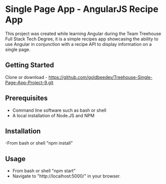 # Single Page App - AngularJS Recipe App
This project was created while learning Angular during the Team Treehouse Full Stack Tech Degree, it is a simple recipes app showcasing the ability to use Angular in conjunction with a recipe API to display information on a single page.

## Getting Started
Clone or download - https://github.com/goldbeedev/Treehouse-Single-Page-App-Project-9.git

## Prerequisites
* Command line software such as bash or shell
* A local installation of Node.JS and NPM

## Installation
-From bash or shell "npm install"

## Usage
* From bash or shell "npm start"
* Navigate to "http://localhost:5000/" in your browser.
